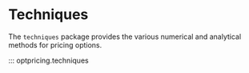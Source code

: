 # Techniques

The `techniques` package provides the various numerical and analytical
methods for pricing options.

::: optpricing.techniques
